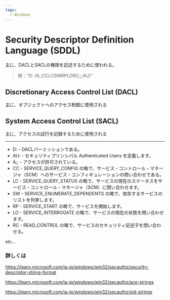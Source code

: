 ```yaml
---
tags:
  - Windows
---
```


# Security Descriptor Definition Language (SDDL)

主に、DACLとSACLの権限を記述するために使われる。
> 例："D: (A;;CCLCSWRPLORC;;;AU)"

## Discretionary Access Control List (DACL)

主に、オブジェクトへのアクセス制御に使用される

## System Access Control List (SACL)

主に、アクセスの試行を記録するために使用される

---

- D: - DACLパーミッションである。  
- AU: - セキュリティプリンシパル Authenticated Users を定義します。  
- A;; - アクセスが許可されている。  
- CC - SERVICE_QUERY_CONFIG の略で、サービス・コントロール・マネージャ（SCM）へのサービス・コンフィギュレーションの問い合わせである。  
- LC - SERVICE_QUERY_STATUS の略で、サービスの現在のステータスをサービス・コントロール・マネージャ（SCM）に問い合わせます。  
- SW - SERVICE_ENUMERATE_DEPENDENTS の略で、依存するサービスのリストを列挙します。  
- RP - SERVICE_START の略で、サービスを開始します。  
- LO - SERVICE_INTERROGATE の略で、サービスの現在の状態を問い合わせます。  
- RC - READ_CONTROL の略で、サービスのセキュリティ記述子を問い合わせる。  

etc...

### 詳しくは

<https://learn.microsoft.com/ja-jp/windows/win32/secauthz/security-descriptor-string-format>

<https://learn.microsoft.com/ja-jp/windows/win32/secauthz/ace-strings>

<https://learn.microsoft.com/ja-jp/windows/win32/secauthz/sid-strings>
